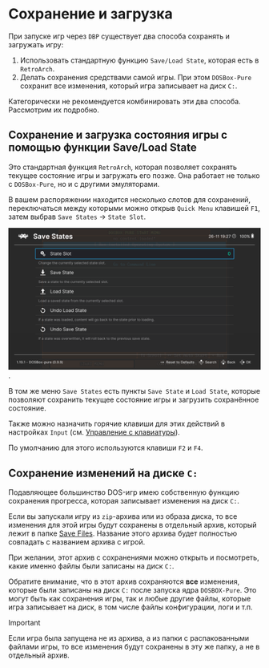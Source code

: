 # Сохранение и загрузка

При запуске игр через `DBP` существует два способа сохранять и загружать игру:

1. Использовать стандартную функцию `Save/Load State`, которая есть в `RetroArch`.
2. Делать сохранения средствами самой игры. При этом `DOSBox-Pure` сохранит все изменения, который игра записывает на
   диск `C:`.

Категорически не рекомендуется комбинировать эти два способа. Рассмотрим их подробно.

## Сохранение и загрузка состояния игры с помощью функции Save/Load State

Это стандартная функция `RetroArch`, которая позволяет сохранять текущее состояние игры и загружать его позже.
Она работает не только с `DOSBox-Pure`, но и с другими эмуляторами.

В вашем распоряжении находится несколько слотов для сохранений, переключаться между которыми можно открыв `Quick Menu`
клавишей `F1`,
затем выбрав `Save States` → `State Slot`.

![Меню Save States → State Slot](../assets/retroarch/save-slot.png).

В том же меню `Save States` есть пункты `Save State` и `Load State`, которые позволяют сохранить текущее состояние игры
и загрузить сохранённое состояние.

Также можно назначить горячие клавиши для этих действий в настройках `Input` (см. [Управление с клавиатуры](../retroarch/keybinds.md)).

По умолчанию для этого используются клавиши `F2` и `F4`.

## Сохранение изменений на диске `C:`

Подавляющее большинство DOS-игр имею собственную функцию сохранения прогресса, которая записывает изменения на диск
`C:`.

Если вы запускали игру из `zip`-архива или из образа диска, то все изменения для этой игры будут сохранены в отдельный
архив, который лежит в папке [Save Files](../retroarch/folders.md#save-files). Название этого архива будет полностью совпадать
с названием архива с игрой.

При желании, этот архив с сохранениями можно открыть и посмотреть, какие именно файлы были записаны на диск `C:`.

Обратите внимание, что в этот архив сохраняются **все** изменения, которые были записаны на диск `C:` после запуска ядра
`DOSBOX-Pure`. Это могут быть как сохранения игры, так и любые другие файлы, которые игра записывает на диск, в том числе
файлы конфигурации, логи и т.п.

> [!IMPORTANT]  
> Если игра была запущена не из архива, а из папки с распакованными файлами игры, то все изменения будут сохранены в
> эту же папку, а не в отдельный архив.
